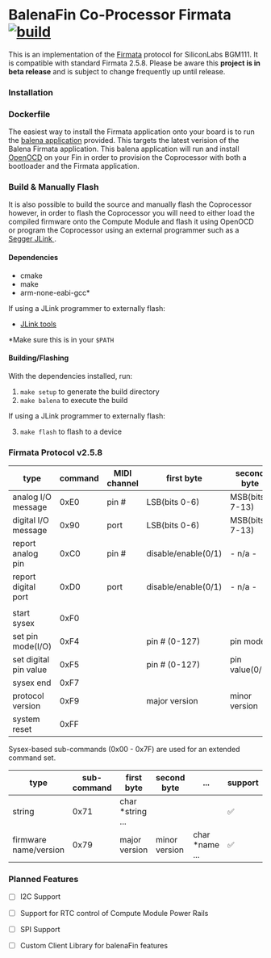 # BalenaFin Co-Processor Firmata [![build](https://img.shields.io/badge/release-beta-brightgreen.svg)]()

This is an implementation of the [Firmata](https://github.com/firmata/protocol) protocol for SiliconLabs BGM111. It is compatible with standard Firmata 2.5.8. Please be aware this **project is in beta release** and is subject to change frequently up until release.

### Installation

### Dockerfile

The easiest way to install the Firmata application onto your board is to run the [balena application](https://github.com/balena-io-playground/balena-fin-firmata-flash) provided. This targets the latest verision of the Balena Firmata application. This balena application will run and install [OpenOCD](http://openocd.org/) on your Fin in order to provision the Coprocessor with both a bootloader and the Firmata application.

### Build & Manually Flash

It is also possible to build the source and manually flash the Coprocessor however, in order to flash the Coprocessor you will need to either load the compiled firmware onto the Compute Module and flash it using OpenOCD or program the Coprocessor using an external programmer such as a [Segger JLink ](https://www.segger.com/products/debug-probes/j-link/).

#### Dependencies

 - cmake
 - make
 - arm-none-eabi-gcc*

If using a JLink programmer to externally flash:

 - [JLink tools](https://www.segger.com/jlink-software.html)

*Make sure this is in your `$PATH`

#### Building/Flashing

With the dependencies installed, run:

1. `make setup` to generate the build directory
2. `make balena` to execute the build

If using a JLink programmer to externally flash:

3. `make flash` to flash to a device

### Firmata Protocol v2.5.8

| type                  | command | MIDI channel | first byte          | second byte     | support              |
| --------------------- | ------- | ------------ | ------------------- | --------------- | -------------------- |
| analog I/O message    | 0xE0    | pin #        | LSB(bits 0-6)       | MSB(bits 7-13)  |          ✅          |
| digital I/O message   | 0x90    | port         | LSB(bits 0-6)       | MSB(bits 7-13)  |          ✅          |
| report analog pin     | 0xC0    | pin #        | disable/enable(0/1) | - n/a -         |          ✅          |
| report digital port   | 0xD0    | port         | disable/enable(0/1) | - n/a -         |          ✅          |
|                       |         |              |                     |                 |                      |
| start sysex           | 0xF0    |              |                     |                 |          ✅          |
| set pin mode(I/O)     | 0xF4    |              | pin # (0-127)       | pin mode        |          ✅          |
| set digital pin value | 0xF5    |              | pin # (0-127)       | pin value(0/1)  |          ✅          |
| sysex end             | 0xF7    |              |                     |                 |          ✅          |
| protocol version      | 0xF9    |              | major version       | minor version   |          ✅          |
| system reset          | 0xFF    |              |                     |                 |          ✅          |

Sysex-based sub-commands (0x00 - 0x7F) are used for an extended command set.

| type                  | sub-command | first byte       | second byte   | ...            | support             |
| --------------------- | -------     | ---------------  | ------------- | -------------- | --------------------|
| string                | 0x71        | char *string ... |               |                |          ✅          |
| firmware name/version | 0x79        | major version    | minor version | char *name ... |          ✅          |

### Planned Features

- [ ] I2C Support
- [ ] Support for RTC control of Compute Module Power Rails
- [ ] SPI Support
- [ ] Custom Client Library for balenaFin features

